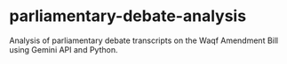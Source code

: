 # parliamentary-debate-analysis
Analysis of parliamentary debate transcripts on the Waqf Amendment Bill using Gemini API and Python.
